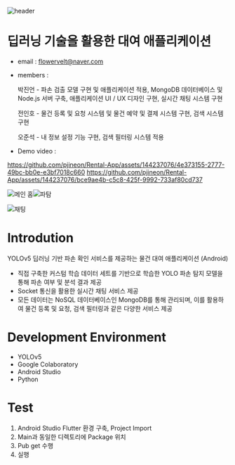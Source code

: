 ![header](https://capsule-render.vercel.app/api?type=soft&color=gradient&height=300&section=header&text=Rental%20Application&fontSize=90)


# 딥러닝 기술을 활용한 대여 애플리케이션

 - email : flowervelt@naver.com

 - members :

   박진언 - 파손 검출 모델 구현 및 애플리케이션 적용, MongoDB 데이터베이스 및 Node.js 서버 구축, 애플리케이션 UI / UX 디자인 구현, 실시간 채팅 시스템 구현

 
   전인호 - 물건 등록 및 요청 시스템 및 물건 예약 및 결제 시스템 구현, 검색 시스템 구현

   
   오준석 - 내 정보 설정 기능 구현, 검색 필터링 시스템 적용

           
 - Demo video : 

https://github.com/pjineon/Rental-App/assets/144237076/4e373155-2777-49bc-bb0e-e3bf7018c660
https://github.com/pjineon/Rental-App/assets/144237076/bce9ae4b-c5c8-425f-9992-733af80cd737


![메인 홈](https://github.com/pjineon/Rental-App/assets/144237076/b2e42d7f-68e8-4259-9c87-4abd28b75578)![파탐](https://github.com/pjineon/Rental-App/assets/144237076/93f87381-89ea-4846-9d35-d8e5ff38b495)


![채팅](https://github.com/pjineon/Rental-App/assets/144237076/7eda73a3-7fcd-4ded-ad9c-341d21cd412c)


# Introdution
YOLOv5 딥러닝 기반 파손 확인 서비스를 제공하는 물건 대여 애플리케이션 (Android)
 - 직접 구축한 커스텀 학습 데이터 세트를 기반으로 학습한 YOLO 파손 탐지 모델을 통해 파손 여부 및 분석 결과 제공
 - Socket 통신을 활용한 실시간 채팅 서비스 제공
 - 모든 데이터는 NoSQL 데이터베이스인 MongoDB를 통해 관리되며, 이를 활용하여 물건 등록 및 요청, 검색 필터링과 같은 다양한 서비스 제공


# Development Environment
- YOLOv5
- Google Colaboratory
- Android Studio
- Python

# Test
1. Android Studio Flutter 환경 구축, Project Import
2. Main과 동일한 디렉토리에 Package 위치
3. Pub get 수행
4. 실행
